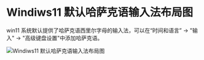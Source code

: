 # Windiws11 默认哈萨克语输入法布局图

win11 系统默认提供了哈萨克语西里尔字母的输入法，可以在“时间和语言” -> "输入" -> "高级键盘设置"中添加哈萨克语。

![Windiws11 默认哈萨克语输入法布局图](win11-keymap.png)

<Valink/>
